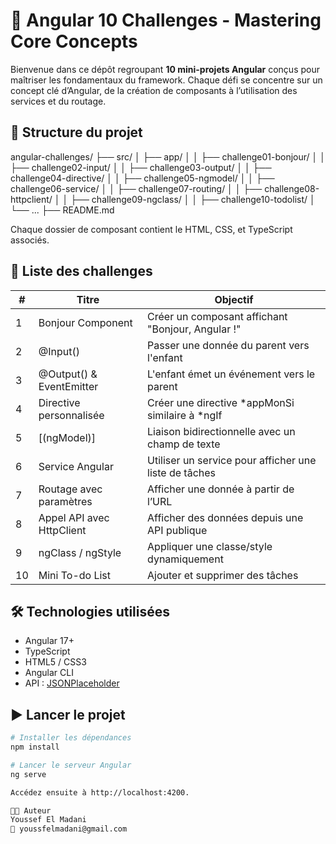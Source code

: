 # 🚀 Angular 10 Challenges - Mastering Core Concepts

Bienvenue dans ce dépôt regroupant **10 mini-projets Angular** conçus pour maîtriser les fondamentaux du framework. Chaque défi se concentre sur un concept clé d’Angular, de la création de composants à l’utilisation des services et du routage.

## 📁 Structure du projet

angular-challenges/
├── src/
│ ├── app/
│ │ ├── challenge01-bonjour/
│ │ ├── challenge02-input/
│ │ ├── challenge03-output/
│ │ ├── challenge04-directive/
│ │ ├── challenge05-ngmodel/
│ │ ├── challenge06-service/
│ │ ├── challenge07-routing/
│ │ ├── challenge08-httpclient/
│ │ ├── challenge09-ngclass/
│ │ ├── challenge10-todolist/
│ └── ...
├── README.md



Chaque dossier de composant contient le HTML, CSS, et TypeScript associés.

## 🧩 Liste des challenges

| #  | Titre                      | Objectif                                                               |
|----|----------------------------|------------------------------------------------------------------------|
| 1  | Bonjour Component          | Créer un composant affichant "Bonjour, Angular !"                     |
| 2  | @Input()                   | Passer une donnée du parent vers l'enfant                             |
| 3  | @Output() & EventEmitter   | L'enfant émet un événement vers le parent                             |
| 4  | Directive personnalisée    | Créer une directive *appMonSi similaire à *ngIf                       |
| 5  | [(ngModel)]                | Liaison bidirectionnelle avec un champ de texte                       |
| 6  | Service Angular            | Utiliser un service pour afficher une liste de tâches                 |
| 7  | Routage avec paramètres   | Afficher une donnée à partir de l’URL                                  |
| 8  | Appel API avec HttpClient | Afficher des données depuis une API publique                           |
| 9  | ngClass / ngStyle          | Appliquer une classe/style dynamiquement                              |
| 10 | Mini To-do List            | Ajouter et supprimer des tâches                                       |

## 🛠️ Technologies utilisées

- Angular 17+
- TypeScript
- HTML5 / CSS3
- Angular CLI
- API : [JSONPlaceholder](https://jsonplaceholder.typicode.com)

## ▶️ Lancer le projet

```bash
# Installer les dépendances
npm install

# Lancer le serveur Angular
ng serve

Accédez ensuite à http://localhost:4200.

👨‍💻 Auteur
Youssef El Madani
📧 youssfelmadani@gmail.com
